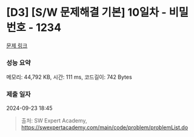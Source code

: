 # [D3] [S/W 문제해결 기본] 10일차 - 비밀번호 - 1234 

[문제 링크](https://swexpertacademy.com/main/code/problem/problemDetail.do?contestProbId=AV14_DEKAJcCFAYD) 

### 성능 요약

메모리: 44,792 KB, 시간: 111 ms, 코드길이: 742 Bytes

### 제출 일자

2024-09-23 18:45



> 출처: SW Expert Academy, https://swexpertacademy.com/main/code/problem/problemList.do